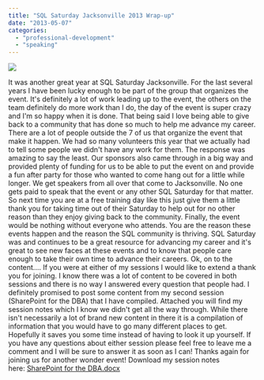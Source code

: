 ```yaml
---
title: "SQL Saturday Jacksonville 2013 Wrap-up"
date: "2013-05-07"
categories: 
  - "professional-development"
  - "speaking"
---
```


![](https://images.bradleyschacht.com/wp-content/uploads/2013/05/sqlsat215_web.png)

It was another great year at SQL Saturday Jacksonville. For the last several years I have been lucky enough to be part of the group that organizes the event. It's definitely a lot of work leading up to the event, the others on the team definitely do more work than I do, the day of the event is super crazy and I'm so happy when it is done. That being said I love being able to give back to a community that has done so much to help me advance my career. There are a lot of people outside the 7 of us that organize the event that make it happen. We had so many volunteers this year that we actually had to tell some people we didn't have any work for them. The response was amazing to say the least. Our sponsors also came through in a big way and provided plenty of funding for us to be able to put the event on and provide a fun after party for those who wanted to come hang out for a little while longer. We get speakers from all over that come to Jacksonville. No one gets paid to speak that the event or any other SQL Saturday for that matter. So next time you are at a free training day like this just give them a little thank you for taking time out of their Saturday to help out for no other reason than they enjoy giving back to the community. Finally, the event would be nothing without everyone who attends. You are the reason these events happen and the reason the SQL community is thriving. SQL Saturday was and continues to be a great resource for advancing my career and it's great to see new faces at these events and to know that people care enough to take their own time to advance their careers. Ok, on to the content.... If you were at either of my sessions I would like to extend a thank you for joining. I know there was a lot of content to be covered in both sessions and there is no way I answered every question that people had. I definitely promised to post some content from my second session (SharePoint for the DBA) that I have compiled. Attached you will find my session notes which I know we didn't get all the way through. While there isn't necessarily a lot of brand new content in there it is a compilation of information that you would have to go many different places to get. Hopefully it saves you some time instead of having to look it up yourself. If you have any questions about either session please feel free to leave me a comment and I will be sure to answer it as soon as I can! Thanks again for joining us for another wonder event! Download my session notes here: [SharePoint for the DBA.docx](https://images.bradleyschacht.com/wp-content/uploads/2013/05/SharePoint-for-the-DBA.docx)
